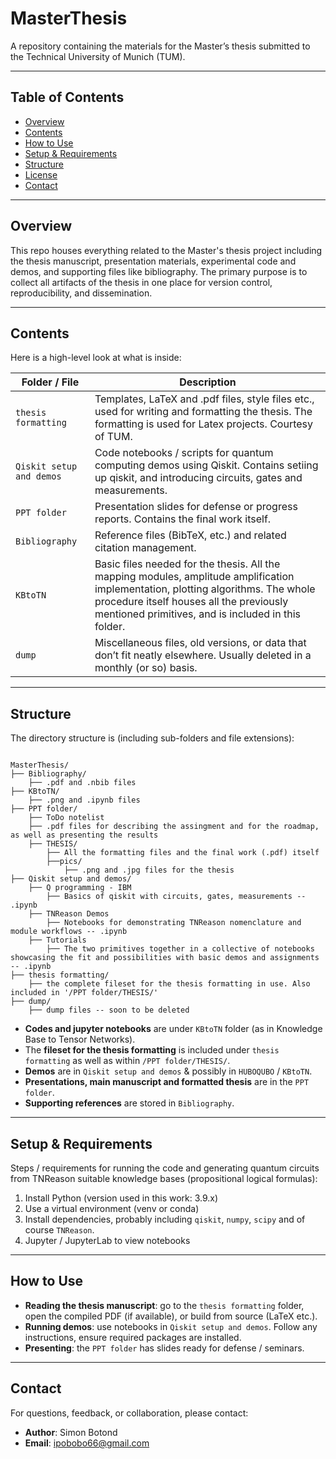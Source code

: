 # MasterThesis

A repository containing the materials for the Master’s thesis submitted to the Technical University of Munich (TUM).

---

## Table of Contents

- [Overview](#overview)  
- [Contents](#contents)  
- [How to Use](#how-to-use)  
- [Setup & Requirements](#setup--requirements)  
- [Structure](#structure)  
- [License](#license)  
- [Contact](#contact)  

---

## Overview

This repo houses everything related to the Master's thesis project including the thesis manuscript, presentation materials, experimental code and demos, and supporting files like bibliography. The primary purpose is to collect all artifacts of the thesis in one place for version control, reproducibility, and dissemination.

---

## Contents

Here is a high-level look at what is inside:

| Folder / File | Description |
|---------------|-------------|
| `thesis formatting` | Templates, LaTeX and .pdf files, style files etc., used for writing and formatting the thesis. The formatting is used for Latex projects. Courtesy of TUM. |
| `Qiskit setup and demos` | Code notebooks / scripts for quantum computing demos using Qiskit. Contains setiing up qiskit, and introducing circuits, gates and measurements. |
| `PPT folder` | Presentation slides for defense or progress reports. Contains the final work itself. |
| `Bibliography` | Reference files (BibTeX, etc.) and related citation management. |
| `KBtoTN` | Basic files needed for the thesis. All the mapping modules, amplitude amplification implementation, plotting algorithms. The whole procedure itself houses all the previously mentioned primitives, and is included in this folder. |
| `dump` | Miscellaneous files, old versions, or data that don’t fit neatly elsewhere. Usually deleted in a monthly (or so) basis. |

---

## Structure

The directory structure is (including sub-folders and file extensions):

```

MasterThesis/
├── Bibliography/
    ├── .pdf and .nbib files
├── KBtoTN/
    ├── .png and .ipynb files
├── PPT folder/
    ├── ToDo notelist
    ├── .pdf files for describing the assingment and for the roadmap, as well as presenting the results
    ├── THESIS/
        ├── All the formatting files and the final work (.pdf) itself
        ├──pics/
            ├── .png and .jpg files for the thesis
├── Qiskit setup and demos/
    ├── Q programming - IBM
        ├── Basics of qiskit with circuits, gates, measurements -- .ipynb
    ├── TNReason Demos
        ├── Notebooks for demonstrating TNReason nomenclature and module workflows -- .ipynb
    ├── Tutorials
        ├── The two primitives together in a collective of notebooks showcasing the fit and possibilities with basic demos and assignments -- .ipynb
├── thesis formatting/
    ├── the complete fileset for the thesis formatting in use. Also included in '/PPT folder/THESIS/'
├── dump/
    ├── dump files -- soon to be deleted

```

- **Codes and jupyter notebooks** are under `KBtoTN` folder (as in Knowledge Base to Tensor Networks).
- The **fileset for the thesis formatting** is included under `thesis formatting` as well as within `/PPT folder/THESIS/`.  
- **Demos** are in `Qiskit setup and demos` & possibly in `HUBOQUBO` / `KBtoTN`.  
- **Presentations, main manuscript and formatted thesis** are in the `PPT folder`.  
- **Supporting references** are stored in `Bibliography`.  

---

## Setup & Requirements

Steps / requirements for running the code and generating quantum circuits from TNReason suitable knowledge bases (propositional logical formulas):

1. Install Python (version used in this work: 3.9.x)  
2. Use a virtual environment (venv or conda)  
3. Install dependencies, probably including `qiskit`, `numpy`, `scipy` and of course `TNReason`.  
4. Jupyter / JupyterLab to view notebooks  


---

## How to Use

- **Reading the thesis manuscript**: go to the `thesis formatting` folder, open the compiled PDF (if available), or build from source (LaTeX etc.).  
- **Running demos**: use notebooks in `Qiskit setup and demos`. Follow any instructions, ensure required packages are installed.  
- **Presenting**: the `PPT folder` has slides ready for defense / seminars.  

---


## Contact

For questions, feedback, or collaboration, please contact:

- **Author**: Simon Botond 
- **Email**: ipobobo66@gmail.com
